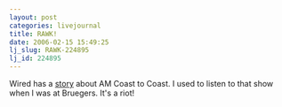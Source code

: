 ```yaml
---
layout: post
categories: livejournal
title: RAWK!
date: 2006-02-15 15:49:25
lj_slug: RAWK-224895
lj_id: 224895
---
```

Wired has a [story](http://www.wired.com/news/technology/0,70218-0.html?tw=rss.index) about AM Coast to Coast. I used to listen to that show when I was at Bruegers. It's a riot!
